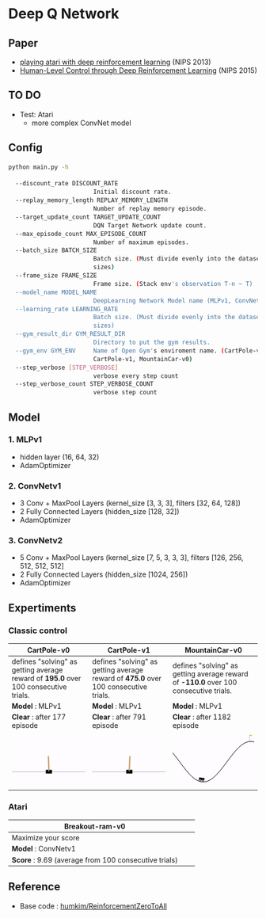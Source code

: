 # Deep Q Network
## Paper
- [playing atari with deep reinforcement learning](https://www.cs.toronto.edu/~vmnih/docs/dqn.pdf) (NIPS 2013)
- [Human-Level Control through Deep Reinforcement Learning](https://www.nature.com/nature/journal/v518/n7540/full/nature14236.html) (NIPS 2015)


## TO DO

- Test: Atari
	- more complex ConvNet model

## Config

```bash
python main.py -h

  --discount_rate DISCOUNT_RATE
                        Initial discount rate.
  --replay_memory_length REPLAY_MEMORY_LENGTH
                        Number of replay memory episode.
  --target_update_count TARGET_UPDATE_COUNT
                        DQN Target Network update count.
  --max_episode_count MAX_EPISODE_COUNT
                        Number of maximum episodes.
  --batch_size BATCH_SIZE
                        Batch size. (Must divide evenly into the dataset
                        sizes)
  --frame_size FRAME_SIZE
                        Frame size. (Stack env's observation T-n ~ T)
  --model_name MODEL_NAME
                        DeepLearning Network Model name (MLPv1, ConvNetv1)
  --learning_rate LEARNING_RATE
                        Batch size. (Must divide evenly into the dataset
                        sizes)
  --gym_result_dir GYM_RESULT_DIR
                        Directory to put the gym results.
  --gym_env GYM_ENV     Name of Open Gym's enviroment name. (CartPole-v0,
                        CartPole-v1, MountainCar-v0)
  --step_verbose [STEP_VERBOSE]
                        verbose every step count
  --step_verbose_count STEP_VERBOSE_COUNT
                        verbose step count
```

## Model

### 1. MLPv1

- hidden layer (16, 64, 32)
- AdamOptimizer

### 2. ConvNetv1

- 3 Conv + MaxPool Layers (kernel_size [3, 3, 3], filters [32, 64, 128])
- 2 Fully Connected Layers (hidden_size [128, 32])
- AdamOptimizer

### 3. ConvNetv2

- 5 Conv + MaxPool Layers (kernel_size [7, 5, 3, 3, 3], filters [126, 256, 512, 512, 512]
- 2 Fully Connected Layers (hidden_size [1024, 256])
- AdamOptimizer

## Expertiments

### Classic control

| CartPole-v0 | CartPole-v1 | MountainCar-v0 |
| ------- | ----------- | ------------ |
| defines "solving" as getting average reward of **195.0** over 100 consecutive trials. | defines "solving" as getting average reward of **475.0** over 100 consecutive trials. | defines "solving" as getting average reward of **-110.0** over 100 consecutive trials. |
| **Model** : MLPv1 | **Model** : MLPv1 | **Model** : MLPv1 |
| **Clear** : after 177 episode | **Clear** : after 791 episode | **Clear** : after 1182 episode |  
| ![images](images/CartPole-v0.gif) | ![images](images/CartPole-v1.gif) | ![images](images/MountainCar-v0.gif) |

### Atari

| Breakout-ram-v0 |  |  |
| ------- | ----------- | ------------ |
| Maximize your score |  |  |
| **Model** : ConvNetv1 |  |  |
| **Score** : 9.69 (average from 100 consecutive trials) |  |  |  



## Reference

- Base code : [humkim/ReinforcementZeroToAll](https://github.com/hunkim/ReinforcementZeroToAll/blob/master/07_3_dqn_2015_cartpole.py)
